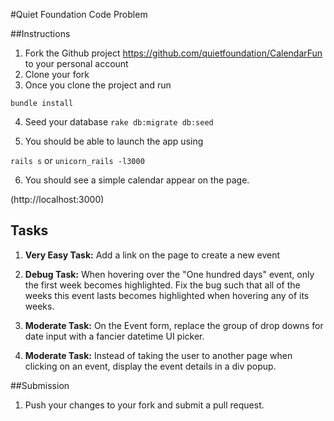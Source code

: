 #Quiet Foundation Code Problem

##Instructions

1. Fork the Github project https://github.com/quietfoundation/CalendarFun to your personal account
2. Clone your fork 
3. Once you clone the project and run

  ```bundle install```

4. Seed your database
  ```rake db:migrate db:seed```

5. You should be able to launch the app using

  ```rails s``` or ```unicorn_rails -l3000```

6. You should see a simple calendar appear on the page.

  (http://localhost:3000)

## Tasks
1. **Very Easy Task:** Add a link on the page to create a new event

2. **Debug Task:** When hovering over the "One hundred days" event, only the first week becomes highlighted.  Fix the bug such that all of the weeks this event lasts becomes highlighted when hovering any of its weeks.

3. **Moderate Task:** On the Event form, replace the group of drop downs for date input with a fancier datetime UI picker.

4. **Moderate Task:** Instead of taking the user to another page when clicking on an event, display the event details in a div popup.

##Submission
1. Push your changes to your fork and submit a pull request.
